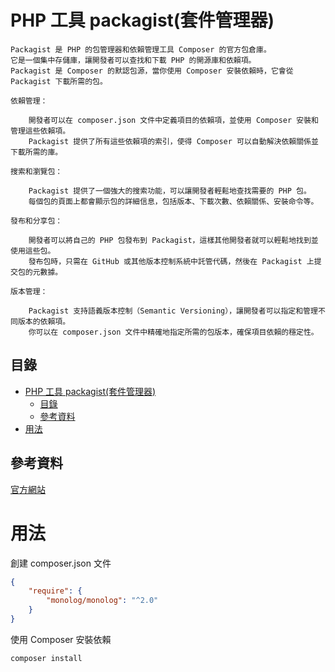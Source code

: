# PHP 工具 packagist(套件管理器)

```
Packagist 是 PHP 的包管理器和依賴管理工具 Composer 的官方包倉庫。
它是一個集中存儲庫，讓開發者可以查找和下載 PHP 的開源庫和依賴項。
Packagist 是 Composer 的默認包源，當你使用 Composer 安裝依賴時，它會從 Packagist 下載所需的包。

依賴管理：

    開發者可以在 composer.json 文件中定義項目的依賴項，並使用 Composer 安裝和管理這些依賴項。
    Packagist 提供了所有這些依賴項的索引，使得 Composer 可以自動解決依賴關係並下載所需的庫。

搜索和瀏覽包：

    Packagist 提供了一個強大的搜索功能，可以讓開發者輕鬆地查找需要的 PHP 包。
    每個包的頁面上都會顯示包的詳細信息，包括版本、下載次數、依賴關係、安裝命令等。

發布和分享包：

    開發者可以將自己的 PHP 包發布到 Packagist，這樣其他開發者就可以輕鬆地找到並使用這些包。
    發布包時，只需在 GitHub 或其他版本控制系統中託管代碼，然後在 Packagist 上提交包的元數據。

版本管理：

    Packagist 支持語義版本控制（Semantic Versioning），讓開發者可以指定和管理不同版本的依賴項。
    你可以在 composer.json 文件中精確地指定所需的包版本，確保項目依賴的穩定性。
```

## 目錄

- [PHP 工具 packagist(套件管理器)](#php-工具-packagist套件管理器)
  - [目錄](#目錄)
  - [參考資料](#參考資料)
- [用法](#用法)

## 參考資料

[官方網站](https://packagist.org/)

# 用法

創建 composer.json 文件

```json
{
    "require": {
        "monolog/monolog": "^2.0"
    }
}
```

使用 Composer 安裝依賴

```bash
composer install
```